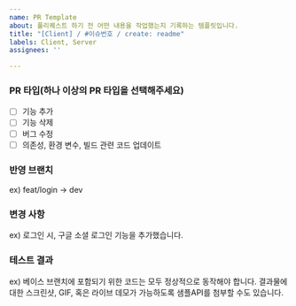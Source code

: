```yaml
---
name: PR Template
about: 풀리퀘스트 하기 전 어떤 내용을 작업했는지 기록하는 템플릿입니다.
title: "[Client] / #이슈번호 / create: readme"
labels: Client, Server
assignees: ''

---
```


### PR 타입(하나 이상의 PR 타입을 선택해주세요)
-[ ] 기능 추가
-[ ] 기능 삭제
-[ ] 버그 수정
-[ ] 의존성, 환경 변수, 빌드 관련 코드 업데이트

### 반영 브랜치
ex) feat/login -> dev

### 변경 사항
ex) 로그인 시, 구글 소셜 로그인 기능을 추가했습니다.

### 테스트 결과
ex) 베이스 브랜치에 포함되기 위한 코드는 모두 정상적으로 동작해야 합니다. 결과물에 대한 스크린샷, GIF, 혹은 라이브 데모가 가능하도록 샘플API를 첨부할 수도 있습니다.
